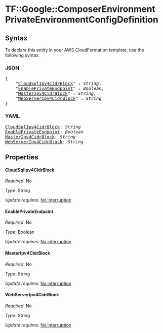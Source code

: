 # TF::Google::ComposerEnvironment PrivateEnvironmentConfigDefinition

## Syntax

To declare this entity in your AWS CloudFormation template, use the following syntax:

### JSON

<pre>
{
    "<a href="#cloudsqlipv4cidrblock" title="CloudSqlIpv4CidrBlock">CloudSqlIpv4CidrBlock</a>" : <i>String</i>,
    "<a href="#enableprivateendpoint" title="EnablePrivateEndpoint">EnablePrivateEndpoint</a>" : <i>Boolean</i>,
    "<a href="#masteripv4cidrblock" title="MasterIpv4CidrBlock">MasterIpv4CidrBlock</a>" : <i>String</i>,
    "<a href="#webserveripv4cidrblock" title="WebServerIpv4CidrBlock">WebServerIpv4CidrBlock</a>" : <i>String</i>
}
</pre>

### YAML

<pre>
<a href="#cloudsqlipv4cidrblock" title="CloudSqlIpv4CidrBlock">CloudSqlIpv4CidrBlock</a>: <i>String</i>
<a href="#enableprivateendpoint" title="EnablePrivateEndpoint">EnablePrivateEndpoint</a>: <i>Boolean</i>
<a href="#masteripv4cidrblock" title="MasterIpv4CidrBlock">MasterIpv4CidrBlock</a>: <i>String</i>
<a href="#webserveripv4cidrblock" title="WebServerIpv4CidrBlock">WebServerIpv4CidrBlock</a>: <i>String</i>
</pre>

## Properties

#### CloudSqlIpv4CidrBlock

_Required_: No

_Type_: String

_Update requires_: [No interruption](https://docs.aws.amazon.com/AWSCloudFormation/latest/UserGuide/using-cfn-updating-stacks-update-behaviors.html#update-no-interrupt)

#### EnablePrivateEndpoint

_Required_: No

_Type_: Boolean

_Update requires_: [No interruption](https://docs.aws.amazon.com/AWSCloudFormation/latest/UserGuide/using-cfn-updating-stacks-update-behaviors.html#update-no-interrupt)

#### MasterIpv4CidrBlock

_Required_: No

_Type_: String

_Update requires_: [No interruption](https://docs.aws.amazon.com/AWSCloudFormation/latest/UserGuide/using-cfn-updating-stacks-update-behaviors.html#update-no-interrupt)

#### WebServerIpv4CidrBlock

_Required_: No

_Type_: String

_Update requires_: [No interruption](https://docs.aws.amazon.com/AWSCloudFormation/latest/UserGuide/using-cfn-updating-stacks-update-behaviors.html#update-no-interrupt)

